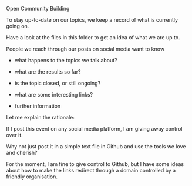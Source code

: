 Open Community Building

To stay up-to-date on our topics, we keep a record of what is currently going on.

Have a look at the files in this folder to get an idea of what we are up to.

People we reach through our posts on social media want to know 

- what happens to the topics we talk about?

- what are the results so far?

- is the topic closed, or still ongoing?

- what are some interesting links?

- further information

Let me explain the rationale:

If I post this event on any social media platform, I am giving away control over it.

Why not just post it in a simple text file in Github and use the tools we love and cherish?

For the moment, I am fine to give control to Github, but I have some ideas about how to make the links redirect through a domain controlled by a friendly organisation.
